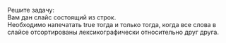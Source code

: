 Решите задачу:   
Вам дан слайс состоящий из строк.       
Необходимо напечатать true тогда и только тогда, когда все слова в слайсе отсортированы лексикографически относительно друг друга.
